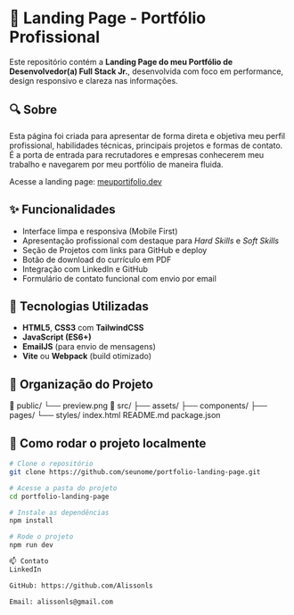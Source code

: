 # 💼 Landing Page - Portfólio Profissional

Este repositório contém a **Landing Page do meu Portfólio de Desenvolvedor(a) Full Stack Jr.**, desenvolvida com foco em performance, design responsivo e clareza nas informações.

## 🔍 Sobre

Esta página foi criada para apresentar de forma direta e objetiva meu perfil profissional, habilidades técnicas, principais projetos e formas de contato.  
É a porta de entrada para recrutadores e empresas conhecerem meu trabalho e navegarem por meu portfólio de maneira fluida.


Acesse a landing page: [meuportifolio.dev](https://alissonls.github.io/Landing_Portifolio/public/)

## ✨ Funcionalidades

- Interface limpa e responsiva (Mobile First)
- Apresentação profissional com destaque para *Hard Skills* e *Soft Skills*
- Seção de Projetos com links para GitHub e deploy
- Botão de download do currículo em PDF
- Integração com LinkedIn e GitHub
- Formulário de contato funcional com envio por email

## 🧰 Tecnologias Utilizadas

- **HTML5**, **CSS3** com **TailwindCSS**
- **JavaScript (ES6+)**
- **EmailJS** (para envio de mensagens)
- **Vite** ou **Webpack** (build otimizado)

## 📁 Organização do Projeto

📁 public/
└── preview.png
📁 src/
├── assets/
├── components/
├── pages/
└── styles/
index.html
README.md
package.json


## 🚀 Como rodar o projeto localmente

```bash
# Clone o repositório
git clone https://github.com/seunome/portfolio-landing-page.git

# Acesse a pasta do projeto
cd portfolio-landing-page

# Instale as dependências
npm install

# Rode o projeto
npm run dev

📫 Contato
LinkedIn

GitHub: https://github.com/Alissonls

Email: alissonls@gmail.com
